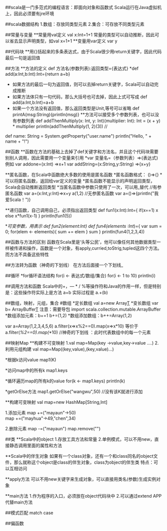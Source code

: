 ##scala是一门多范式的编程语言：即面向对象和函数式
Scala运行在Java虚拟机上，因此必须要有jre环境


##scala数据结构
1.数组：存放同类型元素
2.集合：可存放不同类型元素


##常量与变量
**常量用val定义 val x:Int=1+1
  常量的类型可以自动推断，因此可以省去显示声明类型，如val x=1+1
**变量用var定义 var y

##代码块
**用{}括起来的多条表达式，由于Scala很少用return关键字，因此代码最后一句是返回值

##方法
**方法的定义 def 方法名(参数列表):返回类型={表达式}
   *def add(a:Int,b:Int):Int={return a+b}
  - 如果方法的最后一句为返回值，则可以去掉return关键字，Scala可以自动完成推断
  - 如果方法体只有一句代码，那么大括号也可去掉，因此上式可写成
   def add(a:Int,b:Int)=a+b
  - 如果一个方法没有返回值，那么返回类型是Unit,等号可以省略
   def printA(msg:String){println(msg)}
 **方法可以接受多个参数列表，也可以没有参数列表
   def addThenMultiply(x: Int, y: Int)(multiplier: Int): Int = (x + y) * multiplier
   println(addThenMultiply(1, 2)(3)) // 
   
   def name: String = System.getProperty("user.name")
   println("Hello, " + name + "!")

##函数
**函数在方法的基础上去掉了def关键字和方法名，并且这个代码块需要别别人调用，因此需要用一个变量来引用
  *var 变量名=（参数列表）=>{表达式}
  例如 var addone=(x:Int) =>x+1
  var addString=(x:String,y:String) =>{x+y}
  
**匿名函数，在Scala中函数绝大多数的使用是匿名函数
 *匿名函数格式： ()=>{}
  *可以将匿名函数，返回给var定义的变量
  *匿名函数不能显示的声明返回类型，Scala会自动推断返回类型
  *当匿名函数中参数只使用了一次，可以用_替代
    //有参匿名函数
       var a=(x:Int,y:Int)=>x+y
       a(1,2)
    //无参匿名函数
       var a=()=>{println("我爱Scala！")}

**递归函数，自己调用自己，必须指出返回类型
  def fun1(x:Int):Int={
  if(x==1)
    x
  else
  x*fun1(x-1)
  }
  println(fun1(5))
  
**可变参数，用*表示  def fun2(element:Int*)
 def fun4(elements :Int*)={
   var sum = 0;
   for(elem <- elements){
      sum += elem
   }
   sum
 }
 println(fun4(1,2,3,4))
 
##函数与方法的区别
函数在Scala里是‘头等公民’，他可以像任何其他数据类型一样被传递和操作，函数是一个对象，有apply,curried,toStrig,tupled这四个方法。
而方法不具备这些特性

##方法转为函数（神奇的下划线）
在方法后面接一个下划线_
 

##循环
*for循环语法结构
for(i <- 表达式/数组/集合)
for(i <- 1 to 10) println(i)

##调用方法和函数
Scala中的+，— * / %等操作符和Java的作用一样，但是特别是：这些操作符实际上是方法
a+b 实际过程是 a.+(b)


##数组，映射，元组，集合
#数组
*定长数组
  val a=new Array[T](n)
*变长数组
  var b= ArrayBuffer[T]() 注意：需要导包  import scala.collection.mutable.ArrayBuffer
*数组添加元素：b+=1  b+=(1,2)
*数组添加数组：b++=Array(1,2)
 
  
  var a=Array(1,2,3,4,5,6)
  a.filter(x=>x%2==0).map(x=>x*10)
等价于
  a.filter(_%2==0).map(_*10)  //神奇的下划线 ：此时代表数组中的每一个元素
  
  
##映射Map
**构建不可变映射
1.val map=Map(key ->value,key->value ....)
2.利用元组构建 val map=Map((key,value),(key,value)...)

*根据k访问value
map1(K)

*访问map中的所有k
map1.keys

*循环遍历map的所有k的value
 for(k <- map1.keys) println(k)

*getOrElse方法 
map1.getOrElse("wangwu",50)  //没有该K就进行添加
 
**构建可变映射
val map=new HashMap[String,Int]

1.添加元素
map +=("mayaun"->50)  
map +=("mayhua"->49,"chen",34)

2.删除元素
map -=("mayaun") 
map.remove("") 


##类
**Scala中的object
1.存放工具方法和常量
2.单例模式，可以不用new，直接静态调用里面的属性和方法

**Scala中的伴生对象
如果有一个class对象，还有一个和class同名的object文件，那么就称这个object是class的伴生对象，class为object的伴生类
特点：可以互相访问

**apply方法
可以不用new关键字来生成对象，可以直接用类名(参数)生成实例对象

**main方法
1.作为程序的入口，必须放在object代码块中
2.可以通过extend APP代替main方法

##模式匹配
match  case

##偏函数

 
  
  
  
